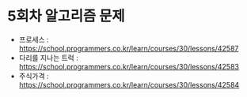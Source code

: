 # 5회차 알고리즘 문제
- 프로세스 : https://school.programmers.co.kr/learn/courses/30/lessons/42587
- 다리를 지나는 트럭 : https://school.programmers.co.kr/learn/courses/30/lessons/42583
- 주식가격 : https://school.programmers.co.kr/learn/courses/30/lessons/42584